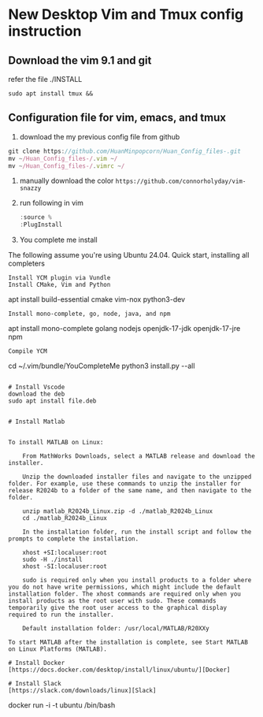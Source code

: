 # New Desktop Vim and Tmux config instruction 

## Download the vim 9.1 and git
refer the file ./INSTALL
```
sudo apt install tmux &&
```

## Configuration file for vim, emacs, and tmux

1. download the my previous config file from github

```jsx
git clone https://github.com/HuanMinpopcorn/Huan_Config_files-.git
mv ~/Huan_Config_files-/.vim ~/
mv ~/Huan_Config_files-/.vimrc ~/

```

1. manually download the color
   ``` https://github.com/connorholyday/vim-snazzy ```
3. run following in vim
    
    ```jsx
    :source %
    :PlugInstall
    ```
    
4. You complete me install

The following assume you're using Ubuntu 24.04.
Quick start, installing all completers

    Install YCM plugin via Vundle
    Install CMake, Vim and Python

apt install build-essential cmake vim-nox python3-dev

    Install mono-complete, go, node, java, and npm

apt install mono-complete golang nodejs openjdk-17-jdk openjdk-17-jre npm

    Compile YCM

cd ~/.vim/bundle/YouCompleteMe
python3 install.py --all

```

# Install Vscode
download the deb
sudo apt install file.deb


# Install Matlab
	

To install MATLAB on Linux:

    From MathWorks Downloads, select a MATLAB release and download the installer.

    Unzip the downloaded installer files and navigate to the unzipped folder. For example, use these commands to unzip the installer for release R2024b to a folder of the same name, and then navigate to the folder.

    unzip matlab_R2024b_Linux.zip -d ./matlab_R2024b_Linux
    cd ./matlab_R2024b_Linux

    In the installation folder, run the install script and follow the prompts to complete the installation.

    xhost +SI:localuser:root
    sudo -H ./install
    xhost -SI:localuser:root

    sudo is required only when you install products to a folder where you do not have write permissions, which might include the default installation folder. The xhost commands are required only when you install products as the root user with sudo. These commands temporarily give the root user access to the graphical display required to run the installer.

    Default installation folder: /usr/local/MATLAB/R20XXy

To start MATLAB after the installation is complete, see Start MATLAB on Linux Platforms (MATLAB).

# Install Docker
[https://docs.docker.com/desktop/install/linux/ubuntu/][Docker]

# Install Slack
[https://slack.com/downloads/linux][Slack]

```
docker run -i -t ubuntu /bin/bash
```
